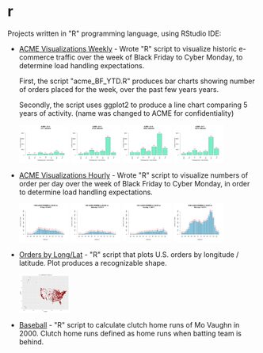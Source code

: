 # r
Projects written in "R" programming language, using RStudio IDE:

* [ACME Visualizations Weekly](/acme/weekly) - Wrote "R" script to visualize historic e-commerce traffic over the week of Black Friday to Cyber Monday, to determine load handling expectations.

   First, the script "acme_BF_YTD.R" produces bar charts showing number of orders placed for the week, over the past few years years.

   Secondly, the script uses ggplot2 to produce a line chart comparing 5 years of activity. (name was changed to ACME for confidentiality)
   
   <img src="https://github.com/recjo/r/blob/master/acme/weekly/acme_ytd_2014.png" width="100"> <img src="https://github.com/recjo/r/blob/master/acme/weekly/acme_ytd_2015.png" width="100"> <img src="https://github.com/recjo/r/blob/master/acme/weekly/acme_ytd_2016.png" width="100"> <img src="https://github.com/recjo/r/blob/master/acme/weekly/acme_ytd_2017.png" width="100">

* [ACME Visualizations Hourly](/acme/hourly) - Wrote "R" script to visualize numbers of order per day over the week of Black Friday to Cyber Monday, in order to determine load handling expectations.

   <img src="https://github.com/recjo/r/blob/master/acme/hourly/acme_hourly_fri.png" width="100"> <img src="https://github.com/recjo/r/blob/master/acme/hourly/acme_hourly_sat.png" width="100"> <img src="https://github.com/recjo/r/blob/master/acme/hourly/acme_hourly_sun.png" width="100"> <img src="https://github.com/recjo/r/blob/master/acme/hourly/acme_hourly_mon.png" width="100">

* [Orders by Long/Lat](/acme/spatial) - "R" script that plots U.S. orders by longitude / latitude. Plot produces a recognizable shape.

   <img src="https://github.com/recjo/r/blob/master/acme/spatial/ordersUS.png" width="100">

* [Baseball](/baseball) - "R" script to calculate clutch home runs of Mo Vaughn in 2000. Clutch home runs defined as home runs when batting team is behind.
